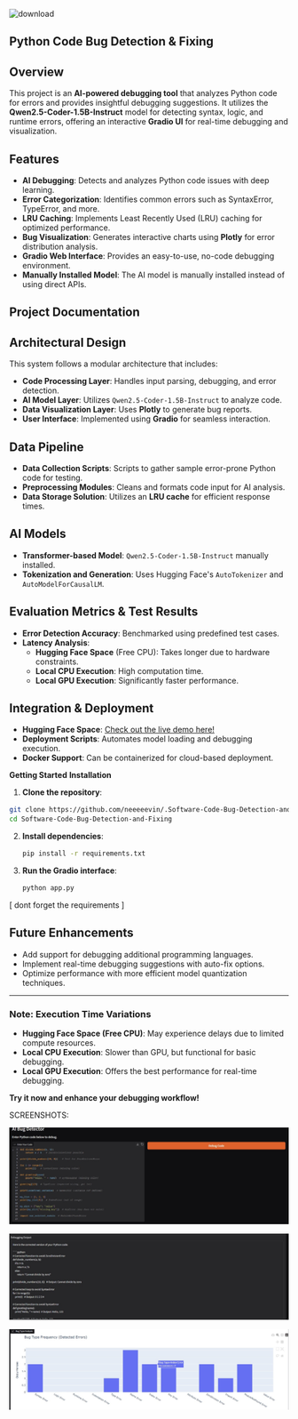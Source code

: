 ![download](https://github.com/user-attachments/assets/f992bfbd-d50e-4a1c-98e3-ef3530550d6b)
##  Python  Code Bug Detection & Fixing 

 ## Overview
This project is an **AI-powered debugging tool** that analyzes Python code for errors and provides insightful debugging suggestions. It utilizes the **Qwen2.5-Coder-1.5B-Instruct** model for detecting syntax, logic, and runtime errors, offering an interactive **Gradio UI** for real-time debugging and visualization.

  ## Features
- **AI Debugging**: Detects and analyzes Python code issues with deep learning.
- **Error Categorization**: Identifies common errors such as SyntaxError, TypeError, and more.
- **LRU Caching**: Implements Least Recently Used (LRU) caching for optimized performance.
- **Bug Visualization**: Generates interactive charts using **Plotly** for error distribution analysis.
- **Gradio Web Interface**: Provides an easy-to-use, no-code debugging environment.
- **Manually Installed Model**: The AI model is manually installed instead of using direct APIs.

 ##  Project Documentation
 
  ## Architectural Design
This system follows a modular architecture that includes:
- **Code Processing Layer**: Handles input parsing, debugging, and error detection.
- **AI Model Layer**: Utilizes `Qwen2.5-Coder-1.5B-Instruct` to analyze code.
- **Data Visualization Layer**: Uses **Plotly** to generate bug reports.
- **User Interface**: Implemented using **Gradio** for seamless interaction.

## Data Pipeline
- **Data Collection Scripts**: Scripts to gather sample error-prone Python code for testing.
- **Preprocessing Modules**: Cleans and formats code input for AI analysis.
- **Data Storage Solution**: Utilizes an **LRU cache** for efficient response times.

 ##  AI Models
- **Transformer-based Model**: `Qwen2.5-Coder-1.5B-Instruct` manually installed.
- **Tokenization and Generation**: Uses Hugging Face's `AutoTokenizer` and `AutoModelForCausalLM`.

 ## Evaluation Metrics & Test Results
- **Error Detection Accuracy**: Benchmarked using predefined test cases.
- **Latency Analysis**:
  - **Hugging Face Space** (Free CPU): Takes longer due to hardware constraints.
  - **Local CPU Execution**: High computation time.
  - **Local GPU Execution**: Significantly faster performance.


## Integration & Deployment
- **Hugging Face Space**: [Check out the live demo here!](<https://huggingface.co/spaces/neviiiiii/fixyourbugs>)
- **Deployment Scripts**: Automates model loading and debugging execution.
- **Docker Support**: Can be containerized for cloud-based deployment.

**Getting Started**
**Installation**

 1. **Clone the repository**:
 
   ```bash
   git clone https://github.com/neeeeevin/.Software-Code-Bug-Detection-and-Fixing.git
   cd Software-Code-Bug-Detection-and-Fixing
   ```
2. **Install dependencies**:
   ```bash
   pip install -r requirements.txt
   ```
3. **Run the Gradio interface**:
   ```bash
   python app.py
   ```
[ dont forget the requirements ]

##  Future Enhancements
- Add support for debugging additional programming languages.
- Implement real-time debugging suggestions with auto-fix options.
- Optimize performance with more efficient model quantization techniques.

---
###  Note: Execution Time Variations
- **Hugging Face Space (Free CPU)**: May experience delays due to limited compute resources.
- **Local CPU Execution**: Slower than GPU, but functional for basic debugging.
- **Local GPU Execution**: Offers the best performance for real-time debugging.

 **Try it now and enhance your debugging workflow!**



SCREENSHOTS:

![interface](https://github.com/neeeeevin/Software-Code-Bug-Detection-and-Fixing/blob/41ff27bf6233786868e6936fa10fb892294fc766/Output%20Screenshots/userinput.jpg)


![code_entered](https://github.com/neeeeevin/Software-Code-Bug-Detection-and-Fixing/blob/5c5009e3d12fc33676c79f440b7def03987ccb9f/Output%20Screenshots/Output.jpg)








![processing](https://github.com/neeeeevin/Software-Code-Bug-Detection-and-Fixing/blob/5c5009e3d12fc33676c79f440b7def03987ccb9f/Output%20Screenshots/Errors%20Frequency.jpg)
